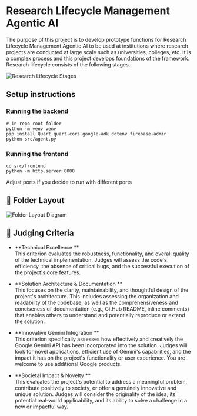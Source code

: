 # Research Lifecycle Management Agentic AI

The purpose of this project is to develop prototype functions for Research Lifecycle Management Agentic AI to be used at institutions where research projects are conducted at large scale such as universities, colleges, etc. It is a complex process and this project develops foundations of the framework. Research lifecycle consists of the following stages.

![Research Lifecycle Stages](images/research-lifecycle.png)

## Setup instructions

### Running the backend

```
# in repo root folder
python -m venv venv
pip install Quart quart-cors google-adk dotenv firebase-admin
python src/agent.py
```

### Running the frontend

```
cd src/frontend
python -m http.server 8000
```

Adjust ports if you decide to run with different ports

## 📂 Folder Layout

![Folder Layout Diagram](images/folder-githb.png)



## 🏅 Judging Criteria

- **Technical Excellence **  
  This criterion evaluates the robustness, functionality, and overall quality of the technical implementation. Judges will assess the code's efficiency, the absence of critical bugs, and the successful execution of the project's core features.

- **Solution Architecture & Documentation **  
  This focuses on the clarity, maintainability, and thoughtful design of the project's architecture. This includes assessing the organization and readability of the codebase, as well as the comprehensiveness and conciseness of documentation (e.g., GitHub README, inline comments) that enables others to understand and potentially reproduce or extend the solution.

- **Innovative Gemini Integration **  
  This criterion specifically assesses how effectively and creatively the Google Gemini API has been incorporated into the solution. Judges will look for novel applications, efficient use of Gemini's capabilities, and the impact it has on the project's functionality or user experience. You are welcome to use additional Google products.

- **Societal Impact & Novelty **  
  This evaluates the project's potential to address a meaningful problem, contribute positively to society, or offer a genuinely innovative and unique solution. Judges will consider the originality of the idea, its potential real‑world applicability, and its ability to solve a challenge in a new or impactful way.